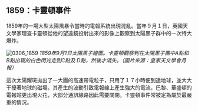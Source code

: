 ## 1859：卡靈頓事件

1859年的一場大型太陽風暴令當時的電報系統出現混亂。當年９月１日，英國天文學家理查卡靈頓從他的望遠鏡投射出來的影像上觀察到太陽黑子群中的一次特大爆炸。

![0306_1859](./static/0306_1859.png)
*1859年9月1日太陽黑子繪圖。卡靈頓觀察到在太陽黑子團中A點和 B點出現的白色閃光走到C點及 D點，然後才消失。（圖片來源：皇家天文學會月報）*

這次太陽耀斑拋出了一大團的高速帶電粒子，只用了１７小時便到達地球，並大大干擾著地球的磁場。其產生的波動引致電報線上產生強大的電流，巴黎、華盛頓的電報站更出現火花，大部分通訊線路因此需要關閉。卡靈頓事件常被定為屬於最嚴重的情況。

